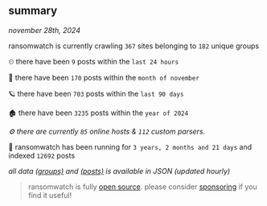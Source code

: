
## summary
_november 28th, 2024_

ransomwatch is currently crawling `367` sites belonging to `182` unique groups

⏲ there have been `9` posts within the `last 24 hours`

🦈 there have been `170` posts within the `month of november`

🪐 there have been `703` posts within the `last 90 days`

🏚 there have been `3235` posts within the `year of 2024`

_⚙️ there are currently `85` online hosts & `112` custom parsers._

🦕 ransomwatch has been running for `3 years, 2 months and 21 days` and indexed `12692` posts

_all data  [(groups)](http://ransomwhat.telemetry.ltd/groups) and [(posts)](http://ransomwhat.telemetry.ltd/posts) is available in JSON (updated hourly)_

> ransomwatch is fully [open source](https://github.com/joshhighet/ransomwatch#ransomwatch--). please consider [sponsoring](https://github.com/sponsors/joshhighet) if you find it useful!
